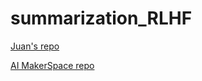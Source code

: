 # summarization_RLHF

[Juan's repo](https://github.com/jcolano/RLHF/tree/main)

[AI MakerSpace repo](https://github.com/AI-Maker-Space/RLHF-Community-Session/tree/main)
